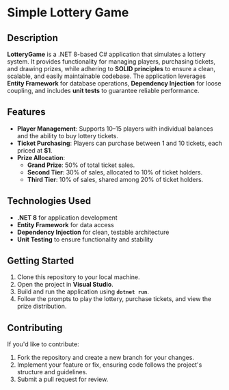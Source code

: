 # Simple Lottery Game

## Description

**LotteryGame** is a .NET 8-based C# application that simulates a lottery system. It provides functionality for managing players, purchasing tickets, and drawing prizes, 
while adhering to **SOLID principles** to ensure a clean, scalable, and easily maintainable codebase. The application leverages **Entity Framework** for database operations, **Dependency Injection** for loose coupling, and includes **unit tests** to guarantee reliable performance.

## Features

- **Player Management**: Supports 10–15 players with individual balances and the ability to buy lottery tickets.
- **Ticket Purchasing**: Players can purchase between 1 and 10 tickets, each priced at **$1**.
- **Prize Allocation**:
  - **Grand Prize**: 50% of total ticket sales.
  - **Second Tier**: 30% of sales, allocated to 10% of ticket holders.
  - **Third Tier**: 10% of sales, shared among 20% of ticket holders.

## Technologies Used

- **.NET 8** for application development
- **Entity Framework** for data access
- **Dependency Injection** for clean, testable architecture
- **Unit Testing** to ensure functionality and stability

## Getting Started

1. Clone this repository to your local machine.
2. Open the project in **Visual Studio**.
3. Build and run the application using **`dotnet run`**.
4. Follow the prompts to play the lottery, purchase tickets, and view the prize distribution.

## Contributing

If you'd like to contribute:
1. Fork the repository and create a new branch for your changes.
2. Implement your feature or fix, ensuring code follows the project's structure and guidelines.
3. Submit a pull request for review.
